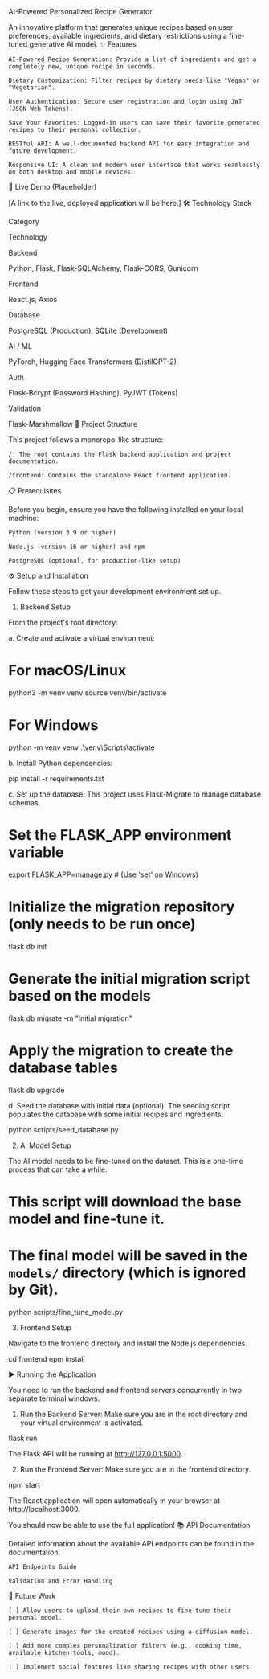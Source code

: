 AI-Powered Personalized Recipe Generator

An innovative platform that generates unique recipes based on user preferences, available ingredients, and dietary restrictions using a fine-tuned generative AI model.
✨ Features

    AI-Powered Recipe Generation: Provide a list of ingredients and get a completely new, unique recipe in seconds.

    Dietary Customization: Filter recipes by dietary needs like "Vegan" or "Vegetarian".

    User Authentication: Secure user registration and login using JWT (JSON Web Tokens).

    Save Your Favorites: Logged-in users can save their favorite generated recipes to their personal collection.

    RESTful API: A well-documented backend API for easy integration and future development.

    Responsive UI: A clean and modern user interface that works seamlessly on both desktop and mobile devices.

🚀 Live Demo (Placeholder)

[A link to the live, deployed application will be here.]
🛠️ Technology Stack

Category
	

Technology

Backend
	

Python, Flask, Flask-SQLAlchemy, Flask-CORS, Gunicorn

Frontend
	

React.js, Axios

Database
	

PostgreSQL (Production), SQLite (Development)

AI / ML
	

PyTorch, Hugging Face Transformers (DistilGPT-2)

Auth
	

Flask-Bcrypt (Password Hashing), PyJWT (Tokens)

Validation
	

Flask-Marshmallow
📂 Project Structure

This project follows a monorepo-like structure:

    /: The root contains the Flask backend application and project documentation.

    /frontend: Contains the standalone React frontend application.

📋 Prerequisites

Before you begin, ensure you have the following installed on your local machine:

    Python (version 3.9 or higher)

    Node.js (version 16 or higher) and npm

    PostgreSQL (optional, for production-like setup)

⚙️ Setup and Installation

Follow these steps to get your development environment set up.
1. Backend Setup

From the project's root directory:

a. Create and activate a virtual environment:

# For macOS/Linux
python3 -m venv venv
source venv/bin/activate

# For Windows
python -m venv venv
.\venv\Scripts\activate

b. Install Python dependencies:

pip install -r requirements.txt

c. Set up the database:
This project uses Flask-Migrate to manage database schemas.

# Set the FLASK_APP environment variable
export FLASK_APP=manage.py # (Use 'set' on Windows)

# Initialize the migration repository (only needs to be run once)
flask db init

# Generate the initial migration script based on the models
flask db migrate -m "Initial migration"

# Apply the migration to create the database tables
flask db upgrade

d. Seed the database with initial data (optional):
The seeding script populates the database with some initial recipes and ingredients.

python scripts/seed_database.py

2. AI Model Setup

The AI model needs to be fine-tuned on the dataset. This is a one-time process that can take a while.

# This script will download the base model and fine-tune it.
# The final model will be saved in the `models/` directory (which is ignored by Git).
python scripts/fine_tune_model.py

3. Frontend Setup

Navigate to the frontend directory and install the Node.js dependencies.

cd frontend
npm install

▶️ Running the Application

You need to run the backend and frontend servers concurrently in two separate terminal windows.

1. Run the Backend Server:
Make sure you are in the root directory and your virtual environment is activated.

flask run

The Flask API will be running at http://127.0.0.1:5000.

2. Run the Frontend Server:
Make sure you are in the frontend directory.

npm start

The React application will open automatically in your browser at http://localhost:3000.

You should now be able to use the full application!
📚 API Documentation

Detailed information about the available API endpoints can be found in the documentation.

    API Endpoints Guide

    Validation and Error Handling

🔮 Future Work

    [ ] Allow users to upload their own recipes to fine-tune their personal model.

    [ ] Generate images for the created recipes using a diffusion model.

    [ ] Add more complex personalization filters (e.g., cooking time, available kitchen tools, mood).

    [ ] Implement social features like sharing recipes with other users.
